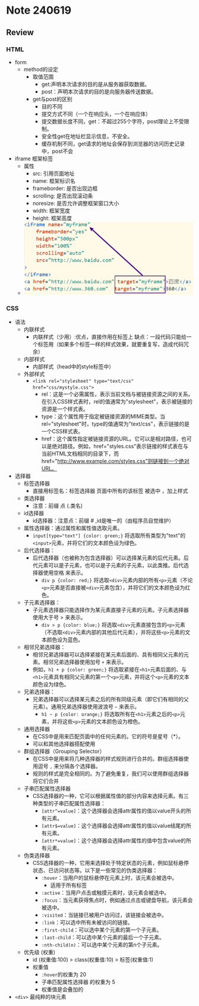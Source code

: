 # Note 240619

## Review

### HTML
- form
  - method的设定
    - 取值范围
      - get:声明本次请求的目的是从服务器获取数据。
      - post：声明本次请求的目的是向服务器传送数据。
    - get与post的区别
      - 目的不同
      - 提交方式不同（一个在响应头，一个在响应体）
      - 提交数据长度不同，get：不超过255个字符，post理论上不受限制。
      - 安全性get在地址栏显示信息，不安全。
      - 缓存机制不同，get请求的地址会保存到浏览器的访问历史记录中，post不会
- iframe 框架标签
  - 属性
    - src:                 引用页面地址
    - name:                框架标识名
    - frameborder:         是否出现边框
    - scrolling:           是否出现滚动条
    - noresize:            是否允许调整框架窗口大小
    - width:                框架宽度
    - height:               框架高度
  - ![img.png](img.png)

### CSS
- 语法
  - 内联样式
    - 内联样式（少用）:优点，直接作用在标签上  缺点：一段代码只能给一个标签用（如果多个标签一样的样式效果，就要重复写，造成代码冗余）
  - 内部样式
    - 内部样式（head中的style标签中）
  - 外部样式
    - `<link rel="stylesheet" type="text/css" href="css/mystyle.css">`
      - rel：这是一个必需属性，表示当前文档与被链接资源之间的关系。在引入CSS样式表时，rel的值通常为"stylesheet"，表示被链接的资源是一个样式表。
      - type：这个属性用于指定被链接资源的MIME类型。当rel="stylesheet"时，type的值通常为"text/css"，表示链接的是一个CSS样式表。
      - href：这个属性指定被链接资源的URL。它可以是相对路径，也可以是绝对路径。例如，href="styles.css"表示链接的样式表在与当前HTML文档相同的目录下，而href="http://www.example.com/styles.css"则链接到一个绝对URL。
- 选择器
  - 标签选择器
    - 直接用标签名：标签选择器  页面中所有的该标签 被选中 ，加上样式
  - 类选择器
    - 注意：前缀 点 (.类名)
  - id选择器
    - id选择器：注意点：前缀 # ,id是唯一的（由程序员自觉维护）
  - 属性选择器：通过属性和属性值选取元素。
    - `input[type="text"] {color: green;}` 将选取所有类型为"text"的`<input>`元素，并将它们的文本颜色设为绿色。
  - 后代选择器：
    - 后代选择器（也被称为包含选择器）可以选择某元素的后代元素。后代元素可以是子元素，也可以是子元素的子元素，以此类推。后代选择器使用空格 来表示。
      - `div p {color: red;}` 将选取`<div>`元素内部的所有`<p>`元素（不论`<p>`元素是否直接被`<div>`元素包含），并将它们的文本颜色设为红色。
  - 子元素选择器：
    - 子元素选择器只能选择作为某元素直接子元素的元素。子元素选择器使用大于号 > 来表示。
      - `div > p {color: blue;}` 将选取`<div>`元素直接包含的`<p>`元素（不选取`<div>`元素内部的其他后代元素），并将这些`<p>`元素的文本颜色设为蓝色。
  - 相邻兄弟选择器：
    - 相邻兄弟选择器可以选择紧接在某元素后面的、具有相同父元素的元素。相邻兄弟选择器使用加号 `+` 来表示。
    - 例如，`h1 + p {color: green;}` 将选取紧接在`<h1>`元素后面的、与`<h1>`元素具有相同父元素的第一个`<p>`元素，并将这个`<p>`元素的文本颜色设为绿色。
  - 兄弟选择器：
    - 兄弟选择器可以选择某元素之后的所有同级元素（即它们有相同的父元素）。通用兄弟选择器使用波浪号 `~` 来表示。
      - `h1 ~ p {color: orange;}` 将选取所有在`<h1>`元素之后的`<p>`元素，并将这些`<p>`元素的文本颜色设为橙色。
  - 通用选择器
    - 在CSS中是用来匹配页面中的任何元素的。它的符号是星号（*）。
    - 可以和其他选择器搭配使用
  - 群组选择器（Grouping Selector）
    - 在CSS中是用来将几种选择器的样式规则进行合并的。群组选择器使用逗号 `,` 来分隔各个选择器。
    - 规则的样式是完全相同的。为了避免重复，我们可以使用群组选择器将它们合并
  - 子串匹配属性选择器
    - CSS选择器的一种，它可以根据属性值的部分内容来选择元素。有三种类型的子串匹配属性选择器：
      - `[attr^=value]`：这个选择器会选择attr属性的值以value开头的所有元素。
      - `[attr$=value]`：这个选择器会选择attr属性的值以value结尾的所有元素。
      - `[attr*=value]`：这个选择器会选择attr属性的值中包含value的所有元素。
  - 伪类选择器
    - CSS选择器的一种，它用来选择处于特定状态的元素，例如鼠标悬停状态、已访问状态等。以下是一些常见的伪类选择器：
      - `:hover`：当用户的鼠标悬停在元素上时，该元素会被选中。
        - 适用于所有标签
      - `:active`：当用户点击或触摸元素时，该元素会被选中。
      - `:focus`：当元素获得焦点时，例如通过点击或键盘导航，该元素会被选中。
      - `:visited`：当链接已被用户访问过，该链接会被选中。
      - `:link`：可以选中所有未被访问的链接。
      - `:first-child`：可以选中某个元素的第一个子元素。
      - `:last-child`：可以选中某个元素的最后一个子元素。
      - `:nth-child(n)`：可以选中某个元素的第n个子元素。
  - 优先级 (权重)
    - id (权重值:100) > class(权重值:10) > 标签(权重值:1)
    - 权重值 
      - `:hover`的权重为 20
      - 子串匹配属性选择器 的权重为 5
      - 权重值是会叠加的
- `<div>` 最纯粹的块元素 